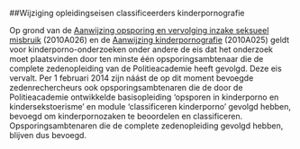 <meta http-equiv='Content-Type' content='text/html; charset=utf-8' />

##Wijziging opleidingseisen classificeerders kinderpornografie

Op grond van de [Aanwijzing opsporing en vervolging inzake seksueel misbruik](../../../../../../beleidsregel/aanwijzing/opsporing/en/vervolging/inzake/seksueel/misbruik/BWBR0029026/README.md) (2010A026) en de [Aanwijzing kinderpornografie](../../../../../../beleidsregel/aanwijzing/kinderpornografie/(artikel/240b/sr)/BWBR0029009/README.md) (2010A025) geldt voor kinderporno-onderzoeken onder andere de eis dat het onderzoek moet plaatsvinden door ten minste één opsporingsambtenaar die de complete zedenopleiding van de Politieacademie heeft gevolgd. Deze eis vervalt. Per 1 februari 2014 zijn náást de op dit moment bevoegde zedenrechercheurs ook opsporingsambtenaren die de door de Politieacademie ontwikkelde basisopleiding ‘opsporen in kinderporno en kindersekstoerisme’ en module ‘classificeren kinderporno’ gevolgd hebben, bevoegd om kinderpornozaken te beoordelen en classificeren. Opsporingsambtenaren die de complete zedenopleiding gevolgd hebben, blijven dus bevoegd. 
